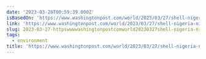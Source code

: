 ```yaml
---
date: '2023-03-28T00:59:39.000Z'
isBasedOn: 'https://www.washingtonpost.com/world/2023/03/27/shell-nigeria-niger-delta-oil/'
link: 'https://www.washingtonpost.com/world/2023/03/27/shell-nigeria-niger-delta-oil/'
slug: 2023-03-27-httpswwwwashingtonpostcomworld20230327shell-nigeria-niger-delta-oil
tags:
  - environment
title: 'https://www.washingtonpost.com/world/2023/03/27/shell-nigeria-niger-delta-oil/'
---
```


